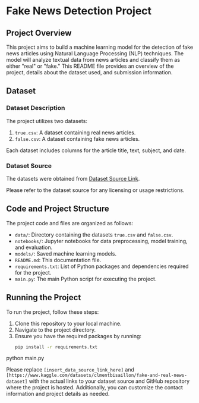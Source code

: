 # Fake News Detection Project

## Project Overview

This project aims to build a machine learning model for the detection of fake news articles using Natural Language Processing (NLP) techniques. The model will analyze textual data from news articles and classify them as either "real" or "fake." This README file provides an overview of the project, details about the dataset used, and submission information.

## Dataset

### Dataset Description

The project utilizes two datasets:
1. `true.csv`: A dataset containing real news articles.
2. `false.csv`: A dataset containing fake news articles.

Each dataset includes columns for the article title, text, subject, and date.

### Dataset Source

The datasets were obtained from [Dataset Source Link](https://www.kaggle.com/datasets/clmentbisaillon/fake-and-real-news-dataset).

Please refer to the dataset source for any licensing or usage restrictions.

## Code and Project Structure

The project code and files are organized as follows:

- `data/`: Directory containing the datasets `true.csv` and `false.csv`.
- `notebooks/`: Jupyter notebooks for data preprocessing, model training, and evaluation.
- `models/`: Saved machine learning models.
- `README.md`: This documentation file.
- `requirements.txt`: List of Python packages and dependencies required for the project.
- `main.py`: The main Python script for executing the project.

## Running the Project

To run the project, follow these steps:

1. Clone this repository to your local machine.
2. Navigate to the project directory.
3. Ensure you have the required packages by running:
   ```bash
   pip install -r requirements.txt
python main.py

Please replace `[insert_data_source_link_here]` and `[https://www.kaggle.com/datasets/clmentbisaillon/fake-and-real-news-dataset]` with the actual links to your dataset source and GitHub repository where the project is hosted. Additionally, you can customize the contact information and project details as needed.
